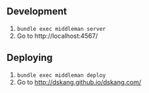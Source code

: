 ## Development

1. `bundle exec middleman server`
2. Go to http://localhost:4567/

## Deploying

1. `bundle exec middleman deploy`
2. Go to http://dskang.github.io/dskang.com/
